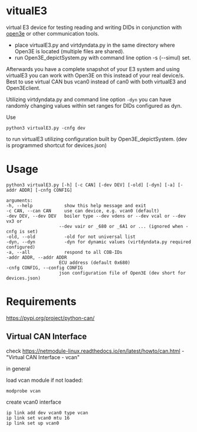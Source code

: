 # vitualE3
virtual E3 device for testing reading and writing DIDs in conjunction with [open3e](https://github.com/abnoname/open3e) or other communication tools.

- place virtualE3.py and virtdyndata.py in the same directory where Open3E is located (multiple files are shared).
- run Open3E_depictSystem.py with command line option -s (--simul) set.

Afterwards you have a complete snapshot of your E3 system and using virtualE3 you can work with Open3E on this instead of your real device/s. Best to use virtual CAN bus vcan0 instead of can0 with both virtualE3 and Open3Eclient.

Utilizing virtdyndata.py and command line option `-dyn` you can have randomly changing values within set ranges for DIDs configured as dyn.

Use

    python3 virtualE3.py -cnfg dev

to run virtualE3 utilizing configuration built by Open3E_depictSystem. (dev is programmed shortcut for devices.json)

# Usage

    python3 virtualE3.py [-h] [-c CAN] [-dev DEV] [-old] [-dyn] [-a] [-addr ADDR] [-cnfg CONFIG]

    arguments:
    -h, --help            show this help message and exit
    -c CAN, --can CAN     use can device, e.g. vcan0 (default)
    -dev DEV, --dev DEV   boiler type --dev vdens or --dev vcal or --dev vx3 or
                        --dev vair or _680 or _6A1 or ... (ignored when -cnfg is set)
    -old, --old           -old for not universal list
    -dyn, --dyn           -dyn for dynamic values (virtdyndata.py required configured)
    -a, --all             respond to all COB-IDs
    -addr ADDR, --addr ADDR
                        ECU address (default 0x680)
    -cnfg CONFIG, --config CONFIG
                        json configuration file of Open3E (dev short for devices.json)

# Requirements

https://pypi.org/project/python-can/

## Virtual CAN Interface

check https://netmodule-linux.readthedocs.io/en/latest/howto/can.html - "Virtual CAN Interface - vcan"

in general 

load vcan module if not loaded:

    modprobe vcan

create vcan0 interface

    ip link add dev vcan0 type vcan
    ip link set vcan0 mtu 16
    ip link set up vcan0

